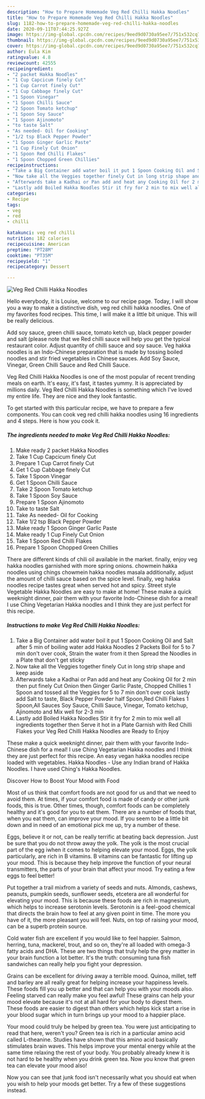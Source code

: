 ```yaml
---
description: "How to Prepare Homemade Veg Red Chilli Hakka Noodles"
title: "How to Prepare Homemade Veg Red Chilli Hakka Noodles"
slug: 1182-how-to-prepare-homemade-veg-red-chilli-hakka-noodles
date: 2020-09-11T07:44:25.927Z
image: https://img-global.cpcdn.com/recipes/9eed9d0730a95ee7/751x532cq70/veg-red-chilli-hakka-noodles-recipe-main-photo.jpg
thumbnail: https://img-global.cpcdn.com/recipes/9eed9d0730a95ee7/751x532cq70/veg-red-chilli-hakka-noodles-recipe-main-photo.jpg
cover: https://img-global.cpcdn.com/recipes/9eed9d0730a95ee7/751x532cq70/veg-red-chilli-hakka-noodles-recipe-main-photo.jpg
author: Eula Kim
ratingvalue: 4.8
reviewcount: 42555
recipeingredient:
- "2 packet Hakka Noodles"
- "1 Cup Capcicum finely Cut"
- "1 Cup Carrot finely Cut"
- "1 Cup Cabbage finely Cut"
- "1 Spoon Vinegar"
- "1 Spoon Chilli Sauce"
- "2 Spoon Tomato ketchup"
- "1 Spoon Soy Sauce"
- "1 Spoon Ajinomoto"
- "to taste Salt"
- "As needed- Oil for Cooking"
- "1/2 tsp Black Pepper Powder"
- "1 Spoon Ginger Garlic Paste"
- "1 Cup Finely Cut Onion"
- "1 Spoon Red Chilli Flakes"
- "1 Spoon Chopped Green Chillies"
recipeinstructions:
- "Take a Big Container add water boil it put 1 Spoon Cooking Oil and Salt after 5 min of boiling water add Hakka Noodles 2 Packets Boil for 5 to 7 min don&#39;t over cook, Strain the water from it then Spread the Noodles in a Plate that don&#39;t get sticky"
- "Now take all the Veggies together finely Cut in long strip shape and keep aside"
- "Afterwards take a Kadhai or Pan add and heat any Cooking Oil for 2 min then put finely Cut Onion then Ginger Garlic Paste, Chopped Chillies 1 Spoon and tossed all the Veggies for 5 to 7 min don&#39;t over cook lastly add Salt to taste, Black Pepper Powder half Spoon,Red Chilli Flakes 1 Spoon,All Sauces Soy Sauce, Chilli Sauce, Vinegar, Tomato ketchup, Ajinomoto and Mix well for 2-3 min"
- "Lastly add Boiled Hakka Noodles Stir it fry for 2 min to mix well all ingredients together then Serve it hot in a Plate Garnish with Red Chilli Flakes your Veg Red Chilli Hakka Noodles are Ready to Enjoy"
categories:
- Recipe
tags:
- veg
- red
- chilli

katakunci: veg red chilli 
nutrition: 182 calories
recipecuisine: American
preptime: "PT28M"
cooktime: "PT35M"
recipeyield: "1"
recipecategory: Dessert

---
```



![Veg Red Chilli Hakka Noodles](https://img-global.cpcdn.com/recipes/9eed9d0730a95ee7/751x532cq70/veg-red-chilli-hakka-noodles-recipe-main-photo.jpg)

Hello everybody, it is Louise, welcome to our recipe page. Today, I will show you a way to make a distinctive dish, veg red chilli hakka noodles. One of my favorites food recipes. This time, I will make it a little bit unique. This will be really delicious.

Add soy sauce, green chilli sauce, tomato ketch up, black pepper powder and salt (please note that we Red chilli sauce will help you get the typical restaurant color. Adjust quantity of chilli sauce and soy sauce. Veg hakka noodles is an Indo-Chinese preparation that is made by tossing boiled noodles and stir fried vegetables in Chinese sauces. Add Soy Sauce, Vinegar, Green Chilli Sauce and Red Chilli Sauce.

Veg Red Chilli Hakka Noodles is one of the most popular of recent trending meals on earth. It's easy, it's fast, it tastes yummy. It is appreciated by millions daily. Veg Red Chilli Hakka Noodles is something which I've loved my entire life. They are nice and they look fantastic.


To get started with this particular recipe, we have to prepare a few components. You can cook veg red chilli hakka noodles using 16 ingredients and 4 steps. Here is how you cook it.

<!--inarticleads1-->

##### The ingredients needed to make Veg Red Chilli Hakka Noodles:

1. Make ready 2 packet Hakka Noodles
1. Take 1 Cup Capcicum finely Cut
1. Prepare 1 Cup Carrot finely Cut
1. Get 1 Cup Cabbage finely Cut
1. Take 1 Spoon Vinegar
1. Get 1 Spoon Chilli Sauce
1. Take 2 Spoon Tomato ketchup
1. Take 1 Spoon Soy Sauce
1. Prepare 1 Spoon Ajinomoto
1. Take to taste Salt
1. Take As needed- Oil for Cooking
1. Take 1/2 tsp Black Pepper Powder
1. Make ready 1 Spoon Ginger Garlic Paste
1. Make ready 1 Cup Finely Cut Onion
1. Take 1 Spoon Red Chilli Flakes
1. Prepare 1 Spoon Chopped Green Chillies


There are different kinds of chili oil available in the market. finally, enjoy veg hakka noodles garnished with more spring onions. chowmein hakka noodles using chings chowmein hakka noodles masala additionally, adjust the amount of chilli sauce based on the spice level. finally, veg hakka noodles recipe tastes great when served hot and spicy. Street style Vegetable Hakka Noodles are easy to make at home! These make a quick weeknight dinner, pair them with your favorite Indo-Chinese dish for a meal! I use Ching Vegetarian Hakka noodles and I think they are just perfect for this recipe. 

<!--inarticleads2-->

##### Instructions to make Veg Red Chilli Hakka Noodles:

1. Take a Big Container add water boil it put 1 Spoon Cooking Oil and Salt after 5 min of boiling water add Hakka Noodles 2 Packets Boil for 5 to 7 min don&#39;t over cook, Strain the water from it then Spread the Noodles in a Plate that don&#39;t get sticky
1. Now take all the Veggies together finely Cut in long strip shape and keep aside
1. Afterwards take a Kadhai or Pan add and heat any Cooking Oil for 2 min then put finely Cut Onion then Ginger Garlic Paste, Chopped Chillies 1 Spoon and tossed all the Veggies for 5 to 7 min don&#39;t over cook lastly add Salt to taste, Black Pepper Powder half Spoon,Red Chilli Flakes 1 Spoon,All Sauces Soy Sauce, Chilli Sauce, Vinegar, Tomato ketchup, Ajinomoto and Mix well for 2-3 min
1. Lastly add Boiled Hakka Noodles Stir it fry for 2 min to mix well all ingredients together then Serve it hot in a Plate Garnish with Red Chilli Flakes your Veg Red Chilli Hakka Noodles are Ready to Enjoy


These make a quick weeknight dinner, pair them with your favorite Indo-Chinese dish for a meal! I use Ching Vegetarian Hakka noodles and I think they are just perfect for this recipe. An easy vegan hakka noodles recipe loaded with vegetables. Hakka Noodles - Use any Indian brand of Hakka Noodles. I have used Ching&#39;s Hakka Noodles. 

Discover How to Boost Your Mood with Food


Most of us think that comfort foods are not good for us and that we need to avoid them. At times, if your comfort food is made of candy or other junk foods, this is true. Other times, though, comfort foods can be completely healthy and it's good for you to eat them. There are a number of foods that, when you eat them, can improve your mood. If you seem to be a little bit down and in need of an emotional pick me up, try a number of these.

Eggs, believe it or not, can be really terrific at beating back depression. Just be sure that you do not throw away the yolk. The yolk is the most crucial part of the egg iwhen it comes to helping elevate your mood. Eggs, the yolk particularly, are rich in B vitamins. B vitamins can be fantastic for lifting up your mood. This is because they help improve the function of your neural transmitters, the parts of your brain that affect your mood. Try eating a few eggs to feel better!

Put together a trail mixfrom a variety of seeds and nuts. Almonds, cashews, peanuts, pumpkin seeds, sunflower seeds, etcetera are all wonderful for elevating your mood. This is because these foods are rich in magnesium, which helps to increase serotonin levels. Serotonin is a feel-good chemical that directs the brain how to feel at any given point in time. The more you have of it, the more pleasant you will feel. Nuts, on top of raising your mood, can be a superb protein source.

Cold water fish are excellent if you would like to feel happier. Salmon, herring, tuna, mackerel, trout, and so on, they're all loaded with omega-3 fatty acids and DHA. These are two things that truly help the grey matter in your brain function a lot better. It's the truth: consuming tuna fish sandwiches can really help you fight your depression. 

Grains can be excellent for driving away a terrible mood. Quinoa, millet, teff and barley are all really great for helping increase your happiness levels. These foods fill you up better and that can help you with your moods also. Feeling starved can really make you feel awful! These grains can help your mood elevate because it's not at all hard for your body to digest them. These foods are easier to digest than others which helps kick start a rise in your blood sugar which in turn brings up your mood to a happier place.

Your mood could truly be helped by green tea. You were just anticipating to read that here, weren't you? Green tea is rich in a particular amino acid called L-theanine. Studies have shown that this amino acid basically stimulates brain waves. This helps improve your mental energy while at the same time relaxing the rest of your body. You probably already knew it is not hard to be healthy when you drink green tea. Now you know that green tea can elevate your mood also!

Now you can see that junk food isn't necessarily what you should eat when you wish to help your moods get better. Try  a few  of  these  suggestions  instead.

